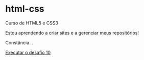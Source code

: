 # html-css
 Curso de HTML5 e CSS3

Estou aprendendo a criar sites e a gerenciar meus repositórios!

Constância...

<a href="https://leosilvvasantos.github.io/html-css/EXERCICIOS/DESAFIOS/Desafio 10/android"> Executar o desafio 10</a>